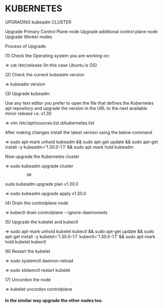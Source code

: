 # KUBERNETES #

UPGRADING kubeadm CLUSTER

Upgrade Primary Control Plane node 
Upgrade additional control plane node 
Upgrade Worker nodes

Process of Upgrade:

(1) Check the Operating system you are working on:

=> cat /etc/*release*  (In this case Ubuntu is OS)

(2) Check the current kubeadm version

=> kubeadm version

(3) Upgrade kubeadm

Use any text editor you prefer to open the file that defines the Kubernetes apt repository and upgrade the version in the URL to the next available minor release i.e. v1.30

=> vim /etc/apt/sources.list.d/kubernetes.list

After making changes install the latest version using the below command

=> sudo apt-mark unhold kubeadm && sudo apt-get update && sudo apt-get install -y kubeadm='1.30.0-1.1' && sudo apt-mark hold kubeadm

Now upgrade the Kubernetes cluster

=> sudo kubeadm upgrade cluster

              OR
             
   sudo kubeadm upgrade plan v1.30.0

=> sudo kubeadm upgrade apply v1.30.0

(4) Drain the controlplane node

=> kubectl drain controlplane --ignore-daemonsets

(5) Upgrade the kubelet and kubectl

=> sudo apt-mark unhold kubelet kubectl && sudo apt-get update && sudo apt-get install -y kubelet='1.30.0-1.1' kubectl='1.30.0-1.1' && sudo apt-mark hold kubelet kubectl

(6) Restart the kubelet

=> sudo systemctl daemon-reload

=> sudo ststemctl restart kubelet

(7) Uncordon the node

=> kubelet uncordon controlplane


#### In the similar way upgrade the other nodes too.
